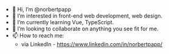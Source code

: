 - 👋 Hi, I’m @norbertpapp
- 👀 I’m interested in front-end web development, web design.
- 🌱 I’m currently learning Vue, TypeScript.
- 💞️ I’m looking to collaborate on anything you see fit for me.
- 📫 How to reach me:
  - via LinkedIn - https://www.linkedin.com/in/norbertpapp/

<!---
norbertpapp/norbertpapp is a ✨ special ✨ repository because its `README.md` (this file) appears on your GitHub profile.
You can click the Preview link to take a look at your changes.
--->
